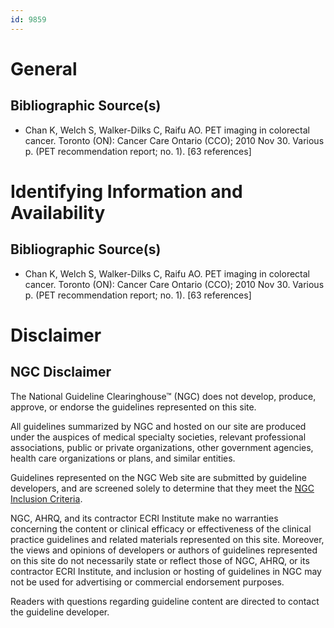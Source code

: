 ```yaml
---
id: 9859
---
```


# General

## Bibliographic Source(s)

- Chan K, Welch S, Walker-Dilks C, Raifu AO. PET imaging in colorectal cancer. Toronto (ON): Cancer Care Ontario (CCO); 2010 Nov 30. Various p. (PET recommendation report; no. 1). [63 references]

# Identifying Information and Availability

## Bibliographic Source(s)

- Chan K, Welch S, Walker-Dilks C, Raifu AO. PET imaging in colorectal cancer. Toronto (ON): Cancer Care Ontario (CCO); 2010 Nov 30. Various p. (PET recommendation report; no. 1). [63 references]

# Disclaimer

## NGC Disclaimer

The National Guideline Clearinghouse™ (NGC) does not develop, produce, approve, or endorse the guidelines represented on this site.

All guidelines summarized by NGC and hosted on our site are produced under the auspices of medical specialty societies, relevant professional associations, public or private organizations, other government agencies, health care organizations or plans, and similar entities.

Guidelines represented on the NGC Web site are submitted by guideline developers, and are screened solely to determine that they meet the [NGC Inclusion Criteria](/help-and-about/summaries/inclusion-criteria).

NGC, AHRQ, and its contractor ECRI Institute make no warranties concerning the content or clinical efficacy or effectiveness of the clinical practice guidelines and related materials represented on this site. Moreover, the views and opinions of developers or authors of guidelines represented on this site do not necessarily state or reflect those of NGC, AHRQ, or its contractor ECRI Institute, and inclusion or hosting of guidelines in NGC may not be used for advertising or commercial endorsement purposes.

Readers with questions regarding guideline content are directed to contact the guideline developer.

